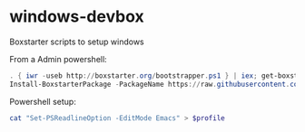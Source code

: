 # windows-devbox
Boxstarter scripts to setup windows


From a Admin powershell:

```powershell
. { iwr -useb http://boxstarter.org/bootstrapper.ps1 } | iex; get-boxstarter -Force
Install-BoxstarterPackage -PackageName https://raw.githubusercontent.com/bltavares/windows-devbox/master/install.ps1 -DisableReboots
```


Powershell setup:


```powershell
cat "Set-PSReadlineOption -EditMode Emacs" > $profile
```
